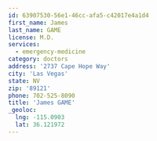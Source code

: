 ```yaml
---
id: 63907530-56e1-46cc-afa5-c42017e4a1d4
first_name: James
last_name: GAME
license: M.D.
services:
  - emergency-medicine
category: doctors
address: '2737 Cape Hope Way'
city: 'Las Vegas'
state: NV
zip: '89121'
phone: 702-525-8090
title: 'James GAME'
_geoloc:
  lng: -115.0903
  lat: 36.121972
---
```

